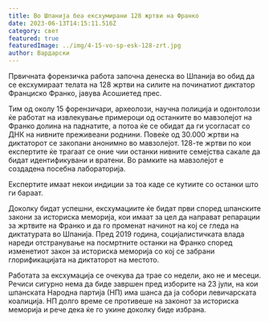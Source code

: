 ```yaml
---
title: Во Шпанија беа ексхумирани 128 жртви на Франко
date: 2023-06-13T14:15:11.516Z
category: свет
featured: true
featuredImage: ../img/4-15-vo-sp-esk-128-zrt.jpg
author: Вардарски
---
```

Првичната форензичка работа започна денеска во Шпанија во обид да се ексхумираат телата на 128 жртви на силите на починатиот диктатор Франциско Франко, јавува Асошиетед прес.

Тим од околу 15 форензичари, археолози, научна полиција и одонтолози ќе работат на извлекување примероци од останките во мавзолејот на Франко долина на паднатите, а потоа ќе се обидат да ги усогласат со ДНК на нивните преживеани роднини. Повеќе од 30.000 жртви на диктаторот се закопани анонимно во мавзолејот. 128-те жртви по кои експертите ќе трагаат се оние чии останки нивните семејства сакале да бидат идентификувани и вратени. Во рамките на мавзолејот е создадена посебна лабораторија.

Експертите имаат некои индиции за тоа каде се кутиите со останки што ги бараат.

Доколку бидат успешни, ексхумациите ќе бидат први според шпанските закони за историска меморија, кои имаат за цел да направат репарации за жртвите на Франко и да го променат начинот на кој се гледа на диктатурата во Шпанија. Пред 2019 година, социјалистичката влада нареди отстранување на посмртните останки на Франко според изменетиот закон за историска меморија со кој се забрани глорификацијата на диктаторот на местото.

Работата за ексхумација се очекува да трае со недели, ако не и месеци. Речиси сигурно нема да биде завршен пред изборите на 23 јули, на кои шпанската Народна партија (НП) има шанса да ја собори левичарската коалиција. НП долго време се противеше на законот за историска меморија и рече дека ќе го укине доколку биде избрана.